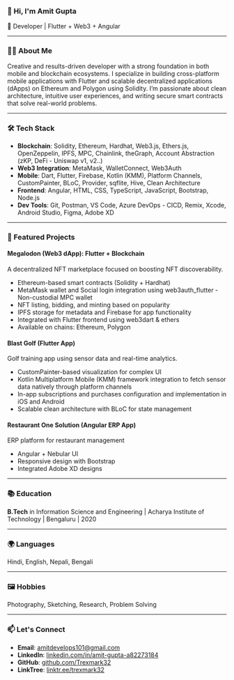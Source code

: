 ### 👋 Hi, I'm Amit Gupta

🚀 Developer | Flutter + Web3 + Angular

---

### 👨‍💻 About Me

Creative and results-driven developer with a strong foundation in both mobile and blockchain ecosystems. I specialize in building cross-platform mobile applications with Flutter and scalable decentralized applications (dApps) on Ethereum and Polygon using Solidity. I’m passionate about clean architecture, intuitive user experiences, and writing secure smart contracts that solve real-world problems.

---

### 🛠 Tech Stack

* **Blockchain**: Solidity, Ethereum, Hardhat, Web3.js, Ethers.js, OpenZeppelin, IPFS, MPC, Chainlink, theGraph, Account Abstraction (zKP, DeFi - Uniswap v1, v2..)
* **Web3 Integration**: MetaMask, WalletConnect, Web3Auth
* **Mobile**: Dart, Flutter, Firebase, Kotlin (KMM), Platform Channels, CustomPainter, BLoC, Provider, sqflite, Hive, Clean Architecture 
* **Frontend**: Angular, HTML, CSS, TypeScript, JavaScript, Bootstrap, Node.js
* **Dev Tools**: Git, Postman, VS Code, Azure DevOps - CICD, Remix, Xcode, Android Studio, Figma, Adobe XD

---

### 📱 Featured Projects

#### Megalodon (Web3 dApp): Flutter + Blockchain

A decentralized NFT marketplace focused on boosting NFT discoverability.

* Ethereum-based smart contracts (Solidity + Hardhat)
* MetaMask wallet and Social login integration using web3auth_flutter - Non-custodial MPC wallet
* NFT listing, bidding, and minting based on popularity 
* IPFS storage for metadata and Firebase for app functionality
* Integrated with Flutter frontend using web3dart & ethers
* Available on chains: Ethereum, Polygon

#### Blast Golf (Flutter App)

Golf training app using sensor data and real-time analytics.

* CustomPainter-based visualization for complex UI
* Kotlin Multiplatform Mobile (KMM) framework integration to fetch sensor data natively through platform channels
* In-app subscriptions and purchases configuration and implementation in iOS and Android 
* Scalable clean architecture with BLoC for state management

#### Restaurant One Solution (Angular ERP App)

ERP platform for restaurant management

* Angular + Nebular UI
* Responsive design with Bootstrap
* Integrated Adobe XD designs

---

### 📚 Education

**B.Tech** in Information Science and Engineering |
Acharya Institute of Technology | Bengaluru | 2020

---

### 🌍 Languages

Hindi, English, Nepali, Bengali

---

### 🖼️ Hobbies

Photography, Sketching, Research, Problem Solving

---

### 📫 Let's Connect

* **Email**: [amitdevelops101@gmail.com](mailto:amitdevelops101@gmail.com)
* **LinkedIn**: [linkedin.com/in/amit-gupta-a82273184](https://www.linkedin.com/in/amit-gupta-a82273184/)
* **GitHub**: [github.com/Trexmark32](https://github.com/Trexmark32)
* **LinkTree**: [linktr.ee/trexmark32](https://linktr.ee/trexmark32)
